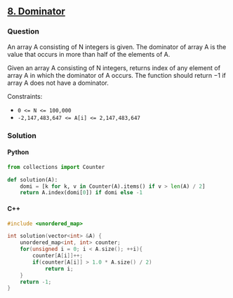 ## **[8. Dominator](https://app.codility.com/programmers/lessons/8-leader/dominator/)**

### Question
An array A consisting of N integers is given. The dominator of array A is the value that occurs in more than half of the elements of A.

Given an array A consisting of N integers, returns index of any element of array A in which the dominator of A occurs. 
The function should return −1 if array A does not have a dominator.

Constraints:
- `0 <= N <= 100,000`
- `-2,147,483,647 <= A[i] <= 2,147,483,647`

### Solution

#### Python
```python
from collections import Counter

def solution(A):
    domi = [k for k, v in Counter(A).items() if v > len(A) / 2]
    return A.index(domi[0]) if domi else -1 
```

#### C++
```cpp
#include <unordered_map>

int solution(vector<int> &A) {
    unordered_map<int, int> counter;
    for(unsigned i = 0; i < A.size(); ++i){
        counter[A[i]]++;
        if(counter[A[i]] > 1.0 * A.size() / 2)
            return i;
    }
    return -1;
}
```

